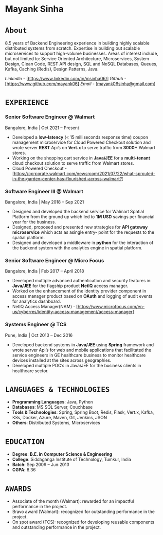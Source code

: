 # Mayank Sinha

# ```About```
8.5 years of Backend Engineering experience in building highly scalable distributed systems from scratch. Expertise in building out scalable microservices to support high-volume businesses. Areas of interest include, but not limited to: Service Oriented Architecture, Microservices, System Design, Clean Code, REST API design, SQL and NoSQL Databases, Queues, Kafka, Caching (Redis), Design Patterns, Java.

_LinkedIn_ - [https://www.linkedin.com/in/msinha06/]
_Github_ - [https://www.github.com/mayank06]
_Email_ - [mayank06sinha@gmail.com]


# ```EXPERIENCE```
### **Senior Software Engineer @ Walmart**
Bangalore, India | Oct 2021 – Present
- Developed a **low-latency** (< 15 milliseconds response time) coupon management microservice for Cloud Powered Checkout solution and wrote server **REST** Api’s on **Vert.x** to serve traffic from **3000+** Walmart stores.
- Working on the shopping cart service in **Java/JEE** for a **multi-tenant** cloud checkout solution to serve traffic from Walmart stores.
- Cloud Powered Checkout - [https://corporate.walmart.com/newsroom/2021/07/22/what-sprouted-in-the-garden-center-has-flourished-across-walmart?]


### **Software Engineer III @ Walmart**
Bangalore, India | May 2018 – Sep 2021
- Designed and developed the backend service for Walmart Spatial Platform from the ground up which led to **1M USD** savings per financial year for the business.
- Designed, proposed and presented new strategies for **API gateway microservice** which acts as asingle entry- point for the requests to the spatial platform.
- Designed and developed a middleware in **python** for the interaction of the backend system with the analytics engine in spatial platform.


### **Senior Software Engineer @ Micro Focus**
Bangalore, India | Feb 2017 – April 2018
- Developed multiple advanced authentication and security features in **Java/JEE** for the flagship product **NetIQ** access manager.
- Worked on the enhancement of the identity provider component in access manager product based on **OAuth** and logging of audit events for analytics dashboard.
- NetIQ Access Manager(NAM) - [https://www.microfocus.com/en-us/cyberres/identity-access-management/access-manager]


### **Systems Engineer @ TCS**
Pune, India | Oct 2013 – Dec 2016
- Developed backend systems in **Java/JEE** using **Spring** framework and wrote server Api’s for web and mobile applications that facilitated the service engineers in GE healthcare business to monitor healthcare devices installed at the sites across geographies.
- Developed multiple POC’s in Java/JEE for the business clients in healthcare sector.


# ```LANGUAGES & TECHNOLOGIES```
- **Programming Languages**: Java, Python
- **Databases**: MS SQL Server, Couchbase
- **Tools & Technologies**: Spring, Spring Boot, Redis, Flask, Vert.x, Kafka, K8s, Docker, Azure, Maven, Git, Jenkins, JSON
- **Others**: Distributed Systems, Microservices


# ```EDUCATION```
- **Degree**: **B.E. in Computer Science & Engineering**
- **College**: Siddaganga Institute of Technology, Tumkur, India
- **Batch**: Sep 2009 – Jun 2013
- **CGPA**: 8.36

# ```AWARDS```
- Associate of the month (Walmart): rewarded for an impactful performance in the project.
- Bravo award (Walmart): recognized for outstanding performance in the project.
- On spot award (TCS): recognized for developing reusable components and outstanding performance in the project.
